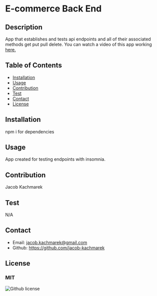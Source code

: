 # E-commerce Back End
  ## Description
  App that establishes and tests api endpoints and all of their associated methods get put pull delete. You can watch a video of this app working [here.](https://drive.google.com/file/d/1sAz_bEvdAkdEkyGcj4UJkELRh45fXu-d/view) 

  ## Table of Contents

  * [Installation](#installation)
  * [Usage](#usage)
  * [Contribution](#contribution)
  * [Test](#test)
  * [Contact](#contact)
  * [License](#license)

  ## Installation
  npm i for dependencies

  ## Usage
  App created for testing endpoints with insomnia.

  ## Contribution
  Jacob Kachmarek

  ## Test 
  N/A

  ## Contact
  - Email: jacob.kachmarek@gmail.com
  - Github: https://github.com/jacob-kachmarek

  ## License 
  ### MIT
  ![Github license](https://img.shields.io/badge/license-MIT-yellow)
